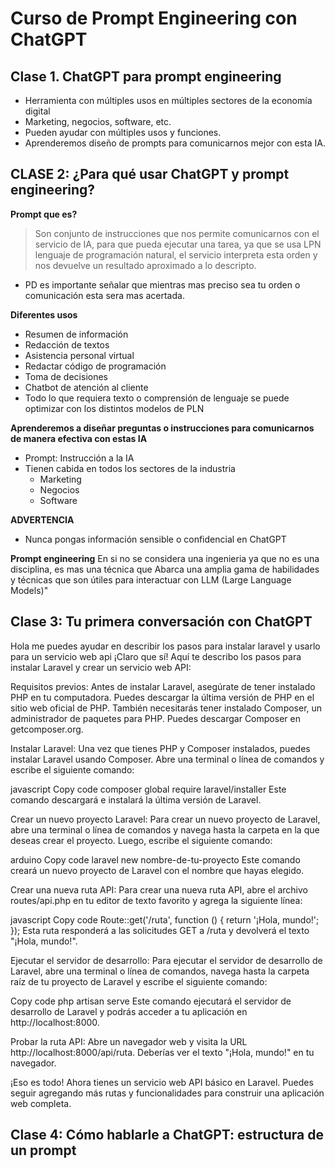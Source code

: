 # Curso de Prompt Engineering con ChatGPT

## Clase 1. ChatGPT para prompt engineering

- Herramienta con múltiples usos en múltiples sectores de la economía digital
- Marketing, negocios, software, etc.
- Pueden ayudar con múltiples usos y funciones.
- Aprenderemos diseño de prompts para comunicarnos mejor con esta IA.


## CLASE 2: ¿Para qué usar ChatGPT y prompt engineering? 

**Prompt que es?**
> Son conjunto de instrucciones que nos permite comunicarnos con el servicio de IA, 
para que pueda ejecutar una tarea, ya que se usa LPN lenguaje de programación natural, 
el servicio interpreta esta orden y nos devuelve un resultado aproximado a lo descripto. 

- PD es importante señalar que mientras mas preciso sea tu orden o comunicación esta sera mas acertada. 


**Diferentes usos**

- Resumen de información
- Redacción de textos
- Asistencia personal virtual
- Redactar código de programación
- Toma de decisiones
- Chatbot de atención al cliente
- Todo lo que requiera texto o comprensión de lenguaje se puede optimizar con los distintos modelos de PLN

**Aprenderemos a diseñar preguntas o instrucciones para comunicarnos de manera efectiva con estas IA**
- Prompt: Instrucción a la IA
- Tienen cabida en todos los sectores de la industria
	- Marketing
	- Negocios
	- Software


**ADVERTENCIA**
- Nunca pongas información sensible o confidencial en ChatGPT

**Prompt engineering** 
En si no se considera una ingenieria ya que no es una disciplina, es mas una técnica que Abarca una amplia gama de habilidades y técnicas que son útiles para interactuar con LLM (Large Language Models)"

## Clase 3: Tu primera conversación con ChatGPT

Hola me puedes ayudar en describir los pasos para instalar laravel y usarlo para un servicio web api
¡Claro que sí! Aquí te describo los pasos para instalar Laravel y crear un servicio web API:

Requisitos previos: Antes de instalar Laravel, asegúrate de tener instalado PHP en tu computadora. Puedes descargar la última versión de PHP en el sitio web oficial de PHP. También necesitarás tener instalado Composer, un administrador de paquetes para PHP. Puedes descargar Composer en getcomposer.org.

Instalar Laravel: Una vez que tienes PHP y Composer instalados, puedes instalar Laravel usando Composer. Abre una terminal o línea de comandos y escribe el siguiente comando:

javascript
Copy code
composer global require laravel/installer
Este comando descargará e instalará la última versión de Laravel.

Crear un nuevo proyecto Laravel: Para crear un nuevo proyecto de Laravel, abre una terminal o línea de comandos y navega hasta la carpeta en la que deseas crear el proyecto. Luego, escribe el siguiente comando:

arduino
Copy code
laravel new nombre-de-tu-proyecto
Este comando creará un nuevo proyecto de Laravel con el nombre que hayas elegido.

Crear una nueva ruta API: Para crear una nueva ruta API, abre el archivo routes/api.php en tu editor de texto favorito y agrega la siguiente línea:

javascript
Copy code
Route::get('/ruta', function () {
    return '¡Hola, mundo!';
});
Esta ruta responderá a las solicitudes GET a /ruta y devolverá el texto "¡Hola, mundo!".

Ejecutar el servidor de desarrollo: Para ejecutar el servidor de desarrollo de Laravel, abre una terminal o línea de comandos, navega hasta la carpeta raíz de tu proyecto de Laravel y escribe el siguiente comando:

Copy code
php artisan serve
Este comando ejecutará el servidor de desarrollo de Laravel y podrás acceder a tu aplicación en http://localhost:8000.

Probar la ruta API: Abre un navegador web y visita la URL http://localhost:8000/api/ruta. Deberías ver el texto "¡Hola, mundo!" en tu navegador.

¡Eso es todo! Ahora tienes un servicio web API básico en Laravel. Puedes seguir agregando más rutas y funcionalidades para construir una aplicación web completa.

## Clase 4: Cómo hablarle a ChatGPT: estructura de un prompt
